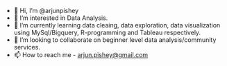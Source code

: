 - 👋 Hi, I’m @arjunpishey
- 👀 I’m interested in Data Analysis.
- 🌱 I’m currently learning data cleaing, data exploration, data visualization using MySql/Bigquery, R-programming and Tableau respectively.
- 💞️ I’m looking to collaborate on beginner level data analysis/community services.
- 📫 How to reach me - arjun.pishey@gmail.com

<!---
arjunpishey/arjunpishey is a ✨ special ✨ repository because its `README.md` (this file) appears on your GitHub profile.
You can click the Preview link to take a look at your changes.
--->
